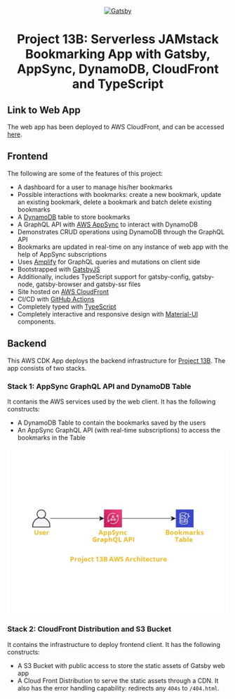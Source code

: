 <p align="center">
  <a href="https://www.gatsbyjs.com">
    <img alt="Gatsby" src="https://www.gatsbyjs.com/Gatsby-Monogram.svg" width="60" />
  </a>
</p>
<h1 align="center">
  Project 13B: Serverless JAMstack Bookmarking App with Gatsby, AppSync, DynamoDB, CloudFront and TypeScript
</h1>

## Link to Web App

The web app has been deployed to AWS CloudFront, and can be accessed [here](https://dw53lvip47mcd.cloudfront.net/).

## Frontend

The following are some of the features of this project:

- A dashboard for a user to manage his/her bookmarks
- Possible interactions with bookmarks: create a new bookmark, update an existing bookmark, delete a bookmark and batch delete existing bookmarks
- A [DynamoDB](https://aws.amazon.com/dynamodb/) table to store bookmarks
- A GraphQL API with [AWS AppSync](https://aws.amazon.com/appsync/) to interact with DynamoDB
- Demonstrates CRUD operations using DynamoDB through the GraphQL API
- Bookmarks are updated in real-time on any instance of web app with the help of AppSync subscriptions
- Uses [Amplify](https://amplify.com/) for GraphQL queries and mutations on client side
- Bootstrapped with [GatsbyJS](https://www.gatsbyjs.com/)
- Additionally, includes TypeScript support for gatsby-config, gatsby-node, gatsby-browser and gatsby-ssr files
- Site hosted on [AWS CloudFront](https://aws.amazon.com/cloudfront/)
- CI/CD with [GitHub Actions](https://docs.github.com/en/actions)
- Completely typed with [TypeScript](https://www.typescriptlang.org/)
- Completely interactive and responsive design with [Material-UI](https://material-ui.com/) components.

## Backend

This AWS CDK App deploys the backend infrastructure for [Project 13B](https://github.com/SharjeelSafdar/project13b-bookmarking-app-with-aws). The app consists of two stacks.

### Stack 1: AppSync GraphQL API and DynamoDB Table

It contanis the AWS services used by the web client. It has the following constructs:

- A DynamoDB Table to contain the bookmarks saved by the users
- An AppSync GraphQL API (with real-time subscriptions) to access the bookmarks in the Table

<p align="center">
  <img alt="Architecture Diagram" src="./backend/P13b AWS Architecture.jpg" />
</p>

### Stack 2: CloudFront Distribution and S3 Bucket

It contains the infrastructure to deploy frontend client. It has the following constructs:

- A S3 Bucket with public access to store the static assets of Gatsby web app
- A Cloud Front Distribution to serve the static assets through a CDN. It also has the error handling capability: redirects any `404s` to `/404.html`.
